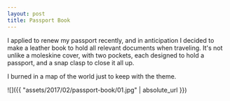 ```yaml
---
layout: post
title: Passport Book
---
```

I applied to renew my passport recently, and in anticipation I decided to make
a leather book to hold all relevant documents when traveling. It's not unlike a
moleskine cover, with two pockets, each designed to hold a passport, and a snap
clasp to close it all up.

I burned in a map of the world just to keep with the theme.

![]({{ "assets/2017/02/passport-book/01.jpg" | absolute_url }})
